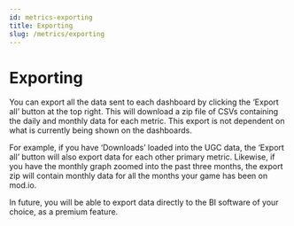 ```yaml
---
id: metrics-exporting
title: Exporting
slug: /metrics/exporting
---
```


# Exporting

You can export all the data sent to each dashboard by clicking the ‘Export all’ button at the top right. This will download a zip file of CSVs containing the daily and monthly data for each metric. This export is not dependent on what is currently being shown on the dashboards. 

For example, if you have ‘Downloads’ loaded into the UGC data, the ‘Export all’ button will also export data for each other primary metric. Likewise, if you have the monthly graph zoomed into the past three months, the export zip will contain monthly data for all the months your game has been on mod.io. 

In future, you will be able to export data directly to the BI software of your choice, as a premium feature. 